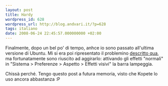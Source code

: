 ```yaml
---
layout: post
title: Hardy
wordpress_id: 628
wordpress_url: http://blog.andvari.it/?p=628
tags: italiano
date: 2008-06-24 22:45:57.000000000 +02:00
---
```

Finalmente, dopo un bel po' di tempo, anhce io sono passato all'ultima versione di Ubuntu. Mi si era poi ripresentato il problemino <a href="http://blog.andvari.it/2008/05/26/la-barra-di-sistema-che-non-flasha-e-io-che-divento-matto/">descritto qua</a>, ma fortunatamente sono riuscito ad aggirarlo: attivando gli effetti "normali" in "Sistema &gt; Preferenze &gt; Aspetto &gt; Effetti visivi" la barra lampeggia.

Chissà perché. Tengo questo post a futura memoria, visto che Kopete lo uso ancora abbastanza :P
